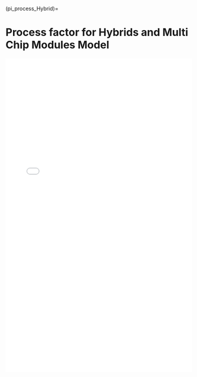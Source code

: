 (pi_process_Hybrid)=
# Process factor for Hybrids and Multi Chip Modules Model

<iframe  class="no-x-scroll" style="width: 100%;height:850px;" src="../../_static/interactivity/html/pi_processHybrid.html" frameBorder="0"></iframe>